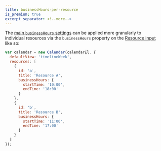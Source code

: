 ```yaml
---
title: businessHours-per-resource
is_premium: true
excerpt_separator: <!--more-->
---
```


The [main `businessHours` settings](businessHours) can be applied more granularly to individual resources via the `businessHours` property on the [Resource input](resource-parsing)<!--more--> like so:

```js
var calendar = new Calendar(calendarEl, {
  defaultView: 'timelineWeek',
  resources: [
    {
      id: 'a',
      title: 'Resource A',
      businessHours: {
        startTime: '10:00',
        endTime: '18:00'
      }
    },
    {
      id: 'b',
      title: 'Resource B',
      businessHours: {
        startTime: '11:00',
        endTime: '17:00'
      }
    }
  ]
});
```
